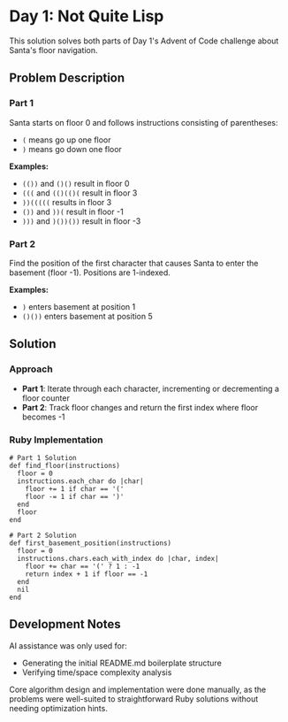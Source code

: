 # Day 1: Not Quite Lisp

This solution solves both parts of Day 1's Advent of Code challenge about Santa's floor navigation.

## Problem Description

### Part 1
Santa starts on floor 0 and follows instructions consisting of parentheses:
- `(` means go up one floor
- `)` means go down one floor

**Examples:**
- `(())` and `()()` result in floor 0
- `(((` and `(()(()(` result in floor 3  
- `))(((((` results in floor 3
- `())` and `))(` result in floor -1
- `)))` and `)())())` result in floor -3

### Part 2
Find the position of the first character that causes Santa to enter the basement (floor -1). Positions are 1-indexed.

**Examples:**
- `)` enters basement at position 1
- `()())` enters basement at position 5

## Solution

### Approach
- **Part 1**: Iterate through each character, incrementing or decrementing a floor counter
- **Part 2**: Track floor changes and return the first index where floor becomes -1

### Ruby Implementation

```
# Part 1 Solution
def find_floor(instructions)
  floor = 0
  instructions.each_char do |char|
    floor += 1 if char == '('
    floor -= 1 if char == ')'
  end
  floor
end

# Part 2 Solution
def first_basement_position(instructions)
  floor = 0
  instructions.chars.each_with_index do |char, index|
    floor += char == '(' ? 1 : -1
    return index + 1 if floor == -1
  end
  nil
end
```

## Development Notes

AI assistance was only used for:
- Generating the initial README.md boilerplate structure
- Verifying time/space complexity analysis

Core algorithm design and implementation were done manually, as the problems were well-suited to straightforward Ruby solutions without needing optimization hints.